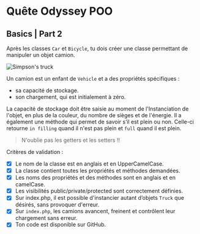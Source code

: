 # Quête Odyssey POO
## Basics | Part 2

Après les classes `Car` et `Bicycle`, tu dois créer une classe permettant de manipuler un objet camion.

![Simpson's truck](http://images.innoveduc.fr/php_parcours/OOP/POO_2/homer-camion.jpg)

Un camion est un enfant de `Vehicle` et a des propriétés spécifiques :

* sa capacité de stockage.
* son chargement, qui est initialement à zéro.

La capacité de stockage doit être saisie au moment de l'Instanciation de l'objet, en plus de la couleur, du nombre de sièges et de l'énergie.
Il a également une méthode qui permet de savoir s’il est plein ou non. Celle-ci retourne `in filling` quand il n'est pas plein et `full` quand il est plein.

>N'oublie pas les getters et les setters !!

Critères de validation :

- [x] Le nom de la classe est en anglais et en UpperCamelCase.
- [x] La classe contient toutes les propriétés et méthodes demandées.
- [x] Les noms des propriétés et des méthodes sont en anglais et en camelCase.
- [x] Les visibilités public/private/protected sont correctement définies.
- [x] Sur index.php, il est possible d'instancier autant d’objets `Truck` que désirés, sans provoquer d'erreur.
- [x] Sur `index.php`, les camions avancent, freinent et contrôlent leur chargement sans erreur.
- [x] Ton code est disponible sur GitHub.